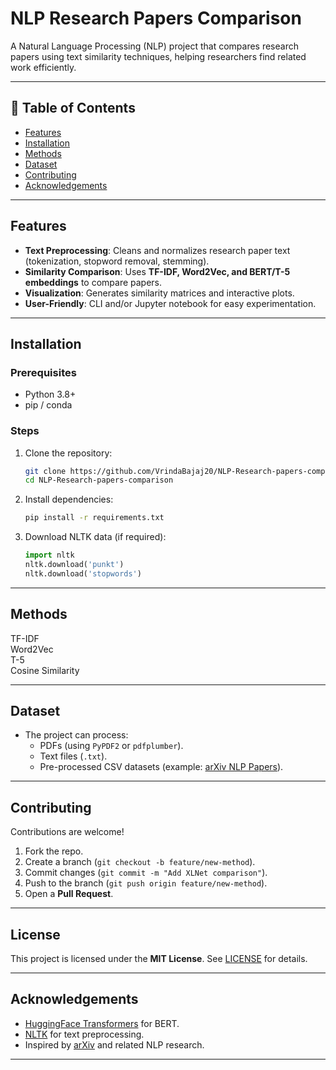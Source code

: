 
# **NLP Research Papers Comparison**  

A Natural Language Processing (NLP) project that compares research papers using text similarity techniques, helping researchers find related work efficiently.  

---

## **📌 Table of Contents**  
- [Features](#-features)  
- [Installation](#-installation)  
- [Methods](#-methods--techniques)  
- [Dataset](#-dataset)    
- [Contributing](#-contributing)  
- [Acknowledgements](#-acknowledgements)  

---

##  Features
- **Text Preprocessing**: Cleans and normalizes research paper text (tokenization, stopword removal, stemming).  
- **Similarity Comparison**: Uses **TF-IDF, Word2Vec, and BERT/T-5 embeddings** to compare papers.  
- **Visualization**: Generates similarity matrices and interactive plots.  
- **User-Friendly**: CLI and/or Jupyter notebook for easy experimentation.  

---

## Installation  

### Prerequisites
- Python 3.8+  
- pip / conda  

### Steps 
1. Clone the repository:  
   ```bash
   git clone https://github.com/VrindaBajaj20/NLP-Research-papers-comparison.git
   cd NLP-Research-papers-comparison
   ```  

2. Install dependencies:  
   ```bash
   pip install -r requirements.txt
   ```  

3. Download NLTK data (if required):  
   ```python
   import nltk
   nltk.download('punkt')
   nltk.download('stopwords')
   ```  



---

## Methods

TF-IDF   
Word2Vec   
T-5   
Cosine Similarity

---

## Dataset 
- The project can process:  
  - PDFs (using `PyPDF2` or `pdfplumber`).  
  - Text files (`.txt`).  
  - Pre-processed CSV datasets (example: [arXiv NLP Papers](https://www.kaggle.com/datasets)).  

---


## Contributing
Contributions are welcome!  
1. Fork the repo.  
2. Create a branch (`git checkout -b feature/new-method`).  
3. Commit changes (`git commit -m "Add XLNet comparison"`).  
4. Push to the branch (`git push origin feature/new-method`).  
5. Open a **Pull Request**.  

---

## License
This project is licensed under the **MIT License**. See [LICENSE](LICENSE) for details.  

---

## Acknowledgements 
- [HuggingFace Transformers](https://huggingface.co/) for BERT.  
- [NLTK](https://www.nltk.org/) for text preprocessing.  
- Inspired by [arXiv](https://arxiv.org/) and related NLP research.  

---

